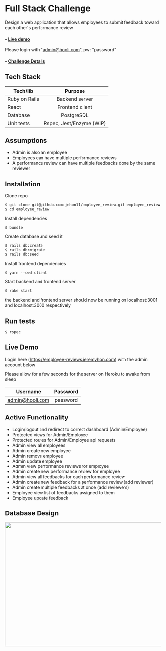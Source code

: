 # Full Stack Challenge

Design a web application that allows employees to submit feedback toward each other's performance review

#### - [Live demo ](https://360review.jeremyhon.com)

Please login with "admin@hooli.com", pw: "password"

#### - [Challenge Details](https://github.com/Pay-Baymax/FullStackEngineerChallenge)

## Tech Stack

| Tech/lib | Purpose |
|---------------|:------------------:|
| Ruby on Rails | Backend server |
| React | Frontend client |
| Database | PostgreSQL |
| Unit tests | Rspec, Jest/Enzyme (WIP) |

## Assumptions

- Admin is also an employee
- Employees can have multiple performance reviews
- A performance review can have multiple feedbacks done by the same reviewer

## Installation

Clone repo

```
$ git clone git@github.com:jehon11/employee_review.git employee_review
$ cd employee_review
```

Install dependencies
```
$ bundle
```

Create database and seed it
```
$ rails db:create
$ rails db:migrate
$ rails db:seed
```

Install frontend dependencies
```
$ yarn --cwd client
```

Start backend and frontend server
```
$ rake start
```

the backend and frontend server should now be running on localhost:3001 and localhost:3000 respectively

## Run tests

```
$ rspec
```

## Live Demo

Login here (https://employee-reviews.jeremyhon.com) with the admin account below

Please allow for a few seconds for the server on Heroku to awake from sleep

| Username 	| Password 	|
|-----------------	|:--------:	|
| admin@hooli.com 	| password 	|

## Active Functionality

- Login/logout and redirect to correct dashboard (Admin/Employee)
- Protected views for Admin/Employee
- Protected routes for Admin/Employee api requests
- Admin view all employees
- Admin create new employee
- Admin remove employee 
- Admin update employee
- Admin view performance reviews for employee
- Admin create new performance review for employee
- Admin view all feedbacks for each performance review
- Admin create new feedback for a performance review (add reviewer)
- Admin create multiple feedbacks at once (add reviewers)
- Employee view list of feedbacks assigned to them
- Employee update feedback

## Database Design

<p align="left">
  <img width="725" height="400" src="https://res.cloudinary.com/dmzwcfe2e/image/upload/v1561557847/Screen_Shot_2019-06-26_at_23.02.38.png">
</p>
